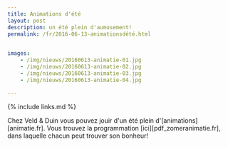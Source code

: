 ```yaml
---
title: Animations d'été
layout: post
description: un été plein d'aumusement!
permalink: /fr/2016-06-13-animationsdété.html

    
images: 
    - /img/nieuws/20160613-animatie-01.jpg
    - /img/nieuws/20160613-animatie-02.jpg
    - /img/nieuws/20160613-animatie-03.jpg
    - /img/nieuws/20160613-animatie-04.jpg
    
---
```


{% include links.md %}

Chez Veld & Duin vous pouvez jouir d'un été plein d'[animations][animatie.fr]. Vous trouvez la programmation [ici][pdf_zomeranimatie.fr], dans laquelle chacun peut trouver son bonheur!



